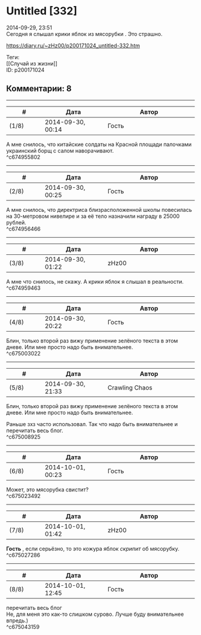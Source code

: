 Untitled [332]
==============

  
2014-09-29, 23:51  
 Сегодня я слышал крики яблок из   мясорубки   . Это страшно.   
  
<https://diary.ru/~zHz00/p200171024_untitled-332.htm>  
  
Теги:  
[[Случай из жизни]]  
ID: p200171024  


Комментарии: 8
--------------

  


---



|         #         |              Дата              |                     Автор                     |           ID           |
| --- | --- | --- | --- |
| (1/8) | 2014-09-30, 00:14 | Гость | c674955802 |

  
 А мне снилось, что китайские солдаты на Красной площади палочками украинский борщ с салом наворачивают.   
 ^c674955802

---



|         #         |              Дата              |                     Автор                     |           ID           |
| --- | --- | --- | --- |
| (2/8) | 2014-09-30, 00:25 | Гость | c674956466 |

  
 А мне снилось, что директриса близрасположенной школы повесилась на 30-метровом нивелире и за её тело назначили награду в 25000 рублей.   
 ^c674956466

---



|         #         |              Дата              |                     Автор                     |           ID           |
| --- | --- | --- | --- |
| (3/8) | 2014-09-30, 01:22 | zHz00 | c674959463 |

  
 А мне что снилось, не скажу. А крики яблок я слышал в реальности.   
 ^c674959463

---



|         #         |              Дата              |                     Автор                     |           ID           |
| --- | --- | --- | --- |
| (4/8) | 2014-09-30, 20:22 | Гость | c675003022 |

  
 Блин, только второй раз вижу применение зелёного текста в этом дневе. Или мне просто надо быть внимательнее.   
 ^c675003022

---



|         #         |              Дата              |                     Автор                     |           ID           |
| --- | --- | --- | --- |
| (5/8) | 2014-09-30, 21:33 | Crawling Chaos | c675008925 |

  
  Блин, только второй раз вижу применение зелёного текста в этом дневе. Или мне просто надо быть внимательнее.    
   
 Раньше зхз часто использовал. Так что надо быть внимательнее и перечитать весь блог.   
 ^c675008925

---



|         #         |              Дата              |                     Автор                     |           ID           |
| --- | --- | --- | --- |
| (6/8) | 2014-10-01, 00:23 | Гость | c675023492 |

  
 Может, это мясорубка свистит?   
 ^c675023492

---



|         #         |              Дата              |                     Автор                     |           ID           |
| --- | --- | --- | --- |
| (7/8) | 2014-10-01, 01:42 | zHz00 | c675027286 |

  
  **Гость**  , если серьёзно, то это кожура яблок  *скрипит*  об мясорубку.   
 ^c675027286

---



|         #         |              Дата              |                     Автор                     |           ID           |
| --- | --- | --- | --- |
| (8/8) | 2014-10-01, 12:45 | Гость | c675043159 |

  
  перечитать весь блог    
 Не, для меня это как-то слишком сурово. Лучше буду внимательнее впредь.)   
 ^c675043159